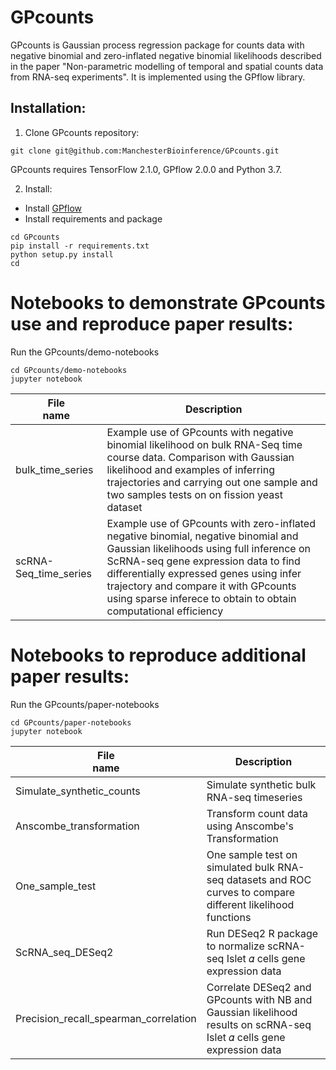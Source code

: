 # GPcounts
GPcounts is Gaussian process regression package for counts data with negative binomial 
and zero-inflated negative binomial likelihoods described in the paper "Non-parametric 
modelling of temporal and spatial counts data from RNA-seq experiments". It is implemented
using the GPflow library. 

## Installation:

1. Clone GPcounts repository:
```
git clone git@github.com:ManchesterBioinference/GPcounts.git
```
GPcounts requires TensorFlow 2.1.0, GPflow 2.0.0 and Python 3.7.

2. Install:
  * Install [GPflow](https://github.com/GPflow/GPflow)
  * Install requirements and package
```
cd GPcounts
pip install -r requirements.txt
python setup.py install
cd 
```
# Notebooks to demonstrate GPcounts use and reproduce paper results: 
Run the GPcounts/demo-notebooks
```
cd GPcounts/demo-notebooks
jupyter notebook
```
| File <br> name | Description | 
| --- | --- | 
| bulk_time_series | Example use of GPcounts with negative binomial likelihood on bulk RNA-Seq time course data. Comparison with Gaussian likelihood and examples of inferring trajectories and carrying out one sample and two samples tests on on fission yeast dataset|
| scRNA-Seq_time_series | Example use of GPcounts with zero-inflated negative binomial, negative binomial and Gaussian likelihoods using full inference on ScRNA-seq gene expression data to find differentially expressed genes using infer trajectory and compare it with GPcounts using sparse inferece to obtain to obtain computational efficiency |

# Notebooks to reproduce additional paper results: 
Run the GPcounts/paper-notebooks
```
cd GPcounts/paper-notebooks
jupyter notebook
```
| File <br> name | Description | 
| --- | --- | 
| Simulate_synthetic_counts | Simulate synthetic bulk RNA-seq timeseries|
| Anscombe_transformation | Transform count data using Anscombe's Transformation|
| One_sample_test | One sample test on simulated bulk RNA-seq datasets and ROC curves to compare different likelihood functions|
| ScRNA_seq_DESeq2 | Run DESeq2 R package to normalize scRNA-seq Islet  𝛼  cells gene expression data|
| Precision_recall_spearman_correlation | Correlate DESeq2 and GPcounts with NB and Gaussian likelihood results on scRNA-seq Islet  𝛼  cells gene expression data|



